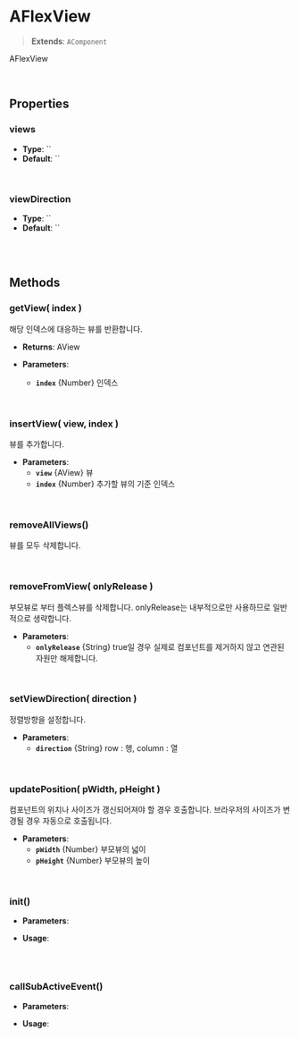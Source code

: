 # AFlexView
> **Extends**: `AComponent`

AFlexView

<br/>

## Properties


### views



* **Type**: ``
* **Default**: ``

<br/>


### viewDirection



* **Type**: ``
* **Default**: ``

<br/>
<br/>


## Methods

### getView( index )

해당 인덱스에 대응하는 뷰를 반환합니다.

* **Returns**: AView

* **Parameters**: 
	* **`index`** {Number} 인덱스

<br/>

### insertView( view, index )

뷰를 추가합니다.

* **Parameters**: 
	* **`view`** {AView} 뷰
	* **`index`** {Number} 추가할 뷰의 기준 인덱스

<br/>

### removeAllViews()

뷰를 모두 삭제합니다.

<br/>

### removeFromView( onlyRelease )

부모뷰로 부터 플렉스뷰를 삭제합니다. onlyRelease는 내부적으로만 사용하므로 일반적으로 생략합니다.

* **Parameters**: 
	* **`onlyRelease`** {String} true일 경우 실제로 컴포넌트를 제거하지 않고 연관된 자원만 해제합니다.

<br/>

### setViewDirection( direction )

정렬방향을 설정합니다.

* **Parameters**: 
	* **`direction`** {String} row : 행, column : 열

<br/>

### updatePosition( pWidth, pHeight )

컴포넌트의 위치나 사이즈가 갱신되어져야 할 경우 호출합니다. 브라우저의 사이즈가 변경될 경우 자동으로 호출됩니다.

* **Parameters**: 
	* **`pWidth`** {Number} 부모뷰의 넓이
	* **`pHeight`** {Number} 부모뷰의 높이

<br/>

### init()



* **Parameters**: 

* **Usage**: 
```js

```

<br/>


### callSubActiveEvent()



* **Parameters**: 

* **Usage**: 
```js

```

<br/>
<br/>
